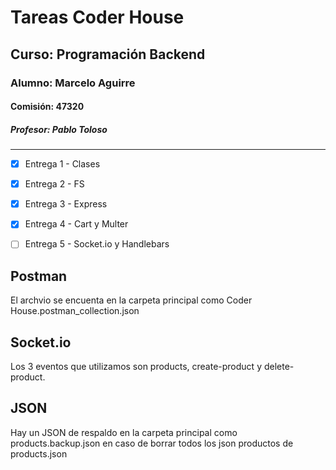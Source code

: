 # Tareas Coder House
## Curso: Programación Backend
### Alumno: Marcelo Aguirre
#### Comisión: 47320
##### Profesor: Pablo Toloso
---
- [x] Entrega 1 - Clases
- [x] Entrega 2 - FS
- [x] Entrega 3 - Express
- [X] Entrega 4 - Cart y Multer
- [ ] Entrega 5 - Socket.io y Handlebars


## Postman
El archvio se encuenta en la carpeta principal como Coder House.postman_collection.json

## Socket.io
Los 3 eventos que utilizamos son products, create-product y delete-product.

## JSON
Hay un JSON de respaldo en la carpeta principal como products.backup.json en caso de borrar todos los json productos de products.json